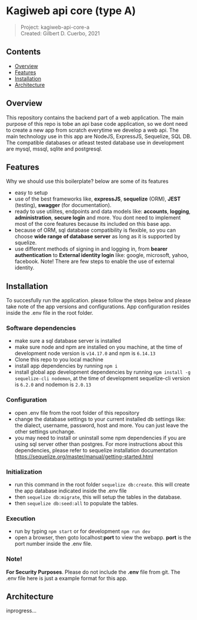 # Kagiweb api core (type A)
 > Project: kagiweb-api-core-a  
 > Created: Gilbert D. Cuerbo, 2021


## Contents  
- [Overview](#overview)
- [Features](#features)
- [Installation](#installation)
- [Architecture](#architecture)


## Overview
This repository contains the backend part of a web application. The main purpose of this repo is tobe an api
base code application, so we dont need to create a new app from scratch everytime we develop a web api. The main
technology use in this app are NodeJS, ExpressJS, Sequelize, SQL DB. The compatible databases or atleast tested
database use in development are mysql, mssql, sqlite and postgresql.


## Features
Why we should use this boilerplate? below are some of its features
- easy to setup
- use of the best frameworks like, **expressJS**, **sequelize** (ORM), **JEST** (testing), **swagger** (for documentation).
- ready to use utilites, endpoints and data models like: **accounts**, **logging**, **administration**, **secure login** and more. You dont need to
  implement most of the core features because its included on this base app.
- because of ORM, sql database compatibility is flexible, so you can choose **wide range of database server** as long as it
  is supported by squelize.
- use different methods of signing in and logging in, from **bearer authentication** to **External identity login** like: google, microsoft, yahoo, facebook. Note! There are few steps to enable the use of external identity.


## Installation
To succesfully run the application. please follow the steps below and please take note of the app versions
and configurations. App configuration resides inside the .env file in the root folder.

### Software dependencies
- make sure a sql database server is installed
- make sure node and npm are installed on you machine, at the time of development node version
  is `v14.17.0` and npm is `6.14.13`
- Clone this repo to you local machine
- install app dependencies by running `npm i`
- install global app development dependencies by running `npm install -g sequelize-cli nodemon`,
  at the time of development sequelize-cli version is `6.2.0` and nodemon is `2.0.13`
 
### Configuration
- open .env file from the root folder of this repository
- change the database settings to your current installed db settings like: the dialect, username, password,
  host and more. You can just leave the other settings unchange.
- you may need to install or uninstall some npm dependencies if you are using sql server other than postgres. For more instructions
  about this dependencies, please refer to sequelize installation documentation https://sequelize.org/master/manual/getting-started.html
  
### Initialization
- run this command in the root folder `sequelize db:create`. this will create the app database indicated
  inside the .env file
- then `sequelize db:migrate`, this will setup the tables in the database.
- then `sequelize db:seed:all` to populate the tables.

### Execution
- run by typing `npm start` or for development `npm run dev`
- open a browser, then goto localhost:**port** to view the webapp. **port** is the port number inside the .env file.

### Note!
**For Security Purposes**. Please do not include the **.env** file from git. The .env file here is
just a example format for this app.


## Architecture
inprogress...